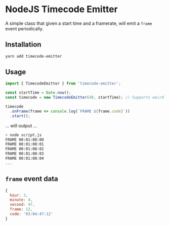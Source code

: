 NodeJS Timecode Emitter
===

A simple class that given a start time and a framerate, will emit a `frame` event periodically.

## Installation

```sh
yarn add timecode-emitter
```

## Usage

```ts
import { TimecodeEmitter } from 'timecode-emitter';

const startTime = Date.now();
const timecode = new TimecodeEmitter(48, startTime); // Supports weird framerates

timecode
  .onFrame(frame => console.log(`FRAME ${frame.code}`))
  .start();

```

... will output ...

```sh
> node script.js
FRAME 00:01:08:00
FRAME 00:01:08:01
FRAME 00:01:08:02
FRAME 00:01:08:03
FRAME 00:01:08:04
...
```

## `frame` event data

```js
{
  hour: 3,
  minute: 4,
  second: 47,
  frame: 12,
  code: '03:04:47:12'
}
```

